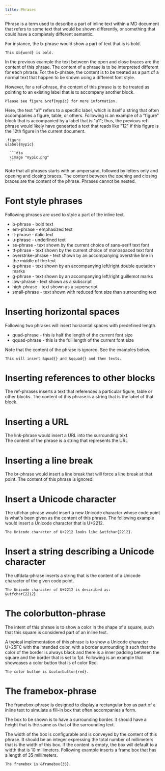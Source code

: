 ```yaml
---
title: Phrases
---
```


Phrase is a term used to describe a part of inline text within a 
MD document that refers to some text that would be shown 
differently, or something that could have a completely
different semantic. 

For instance, the b-phrase would show a part of text
that is is bold.

    This &b{word} is bold.

In the previous example the text between the open and close
braces are the content of this phrase. The content of 
a phrase is to be interpreted different for each phrase. For
the b-phrase, the content is to be treated as a part 
of a normal text that happen to be shown using a different
font style.

However, for a ref-phrase, the content of this phrase is to be
treated as pointing to an existing label that is to accompany
another block.

    Please see figure &ref{mypic} for more information.

Here, the text "a1" refers to a specific label, which is itself
a string that often accompanies a figure, table, or others. 
Following is an example of a "figure" block that is accompanied
by a label that is "a1"; thus, the previous ref-phrase would likely
have genearted a text that reads like "12" if this figure is the 12th
figure in the current document.

    .figure
    &label{mypic}
     
      ```dia
      \image "mypic.png" 
      ```

Note that all phrases starts with an ampersand, followed by letters only
and opening and closing braces. The content between the opening and closing
braces are the content of the phrase. Phrases cannot be nested.

# Font style phrases

Following phrases are used to style a part of the inline text.

- b-phrase - bold text
- em-phrase - emphasized text
- it-phrase - italic text
- u-phrase - underlined text
- ss-phrase - text shown by the current choice of sans-serif text font
- tt-phrase - text shown by the current choice of monospaced text font
- overstrike-phrase - text shown by an accompanying overstrike line in the middle of the text
- q-phrase - text shown by an accompanying left/right double quotation marks             
- g-phrase - text shown by an accompanying left/right guillemot marks                      
- low-phrase - text shown as a subscript 
- high-phrase - text shown as a superscript
- small-phrase - text shown with reduced font size than surrounding text             

# Inserting horizontal spaces

Following two phrases will insert horizontal spaces with predefined length.

- quad-phrase - this is half the length of the current font size
- qquad-phrase - this is the full length of the current font size

Note that the content of the phrase is ignored. See the examples below.

    This will insert &quad{} and &qquad{} and then texts.

# Inserting references to other blocks

The ref-phrases inserts a text that references a particular figure, 
table or other blocks. The content of this phrase is a string
that is the label of that block.

# Inserting a URL

The link-phrase would insert a URL into the surrounding text.   
The content of the phrase is a string that represents the URL

# Inserting a line break

The br-phrase would insert a line break that will force a line break
at that point. The content of this phrase is ignored.

# Insert a Unicode character 

The utfchar-phrase would insert a new Unicode character whose code point
is what's been given as the content of this phrase.  The following
example would insert a Unicode character that is U+2212.

    The Unicode character of U+2212 looks like &utfchar{2212}.

# Insert a string describing a Unicode character

The utfdata-phrase inserts a string that is the content of a 
Unicode character of the given code point.

    The Unicode character of U+2212 is described as:  
    &utfchar{2212}.

# The colorbutton-phrase

The intent of this phrase is to show a color in the shape of a square, 
such that this square is considered part of an inline text.

A typical implementation of this phrase is to show a Unicode character U+25FC
with the intended color, with a border surrounding it such that the color of
the border is always black and there is a inner padding between the square and
the border that is set to 1pt. Following is an example that showcases a color
button that is of color Red.

    The color button is &colorbutton{red}.

# The framebox-phrase

The framebox-phrase is designed to display a rectangular box as part of a
inline text to simulate a fill-in box that often accompanies a form. 

The box to be shown is to have a surrounding border. It should have a height
that is the same as that of the surrounding text.

The width of the box is configurable and is conveyed by the content of this
phrase. It should be an integer expressing the total number of millimeters that
is the width of this box. If the content is empty, the box will default to a
width that is 10 millimeters. Following example inserts a frame box that
has a length of 35 millimeters.

    The framebox is &framebox{35}.











